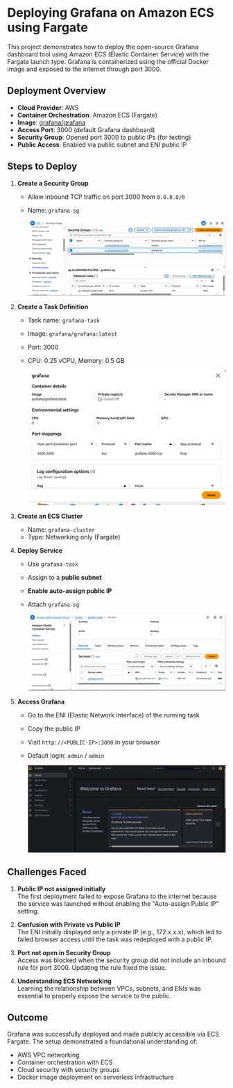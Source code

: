 # Deploying Grafana on Amazon ECS using Fargate
This project demonstrates how to deploy the open-source Grafana dashboard tool using Amazon ECS (Elastic Container Service) with the Fargate launch type. Grafana is containerized using the official Docker image and exposed to the internet through port 3000.

## Deployment Overview
- **Cloud Provider**: AWS
- **Container Orchestration**: Amazon ECS (Fargate)
- **Image**: [grafana/grafana](https://hub.docker.com/r/grafana/grafana)
- **Access Port**: 3000 (default Grafana dashboard)
- **Security Group**: Opened port 3000 to public IPs (for testing)
- **Public Access**: Enabled via public subnet and ENI public IP

## Steps to Deploy

1. **Create a Security Group**
   - Allow inbound TCP traffic on port 3000 from `0.0.0.0/0`
   - Name: `grafana-sg`
     
     ![Security Group](Screenshots/Security%20group.JPG)

2. **Create a Task Definition**
   - Task name: `grafana-task`
   - Image: `grafana/grafana:latest`
   - Port: 3000
   - CPU: 0.25 vCPU, Memory: 0.5 GB
     
     ![Task Definition](Screenshots/Task%20definition.JPG)

3. **Create an ECS Cluster**
   - Name: `grafana-cluster`
   - Type: Networking only (Fargate)

4. **Deploy Service**
   - Use `grafana-task`
   - Assign to a **public subnet**
   - **Enable auto-assign public IP**
   - Attach `grafana-sg`
     
     ![ECS Cluster and Service](Screenshots/ECS%20Cluster%20and%20running%20service.JPG)

5. **Access Grafana**
   - Go to the ENI (Elastic Network Interface) of the running task
   - Copy the public IP
   - Visit `http://<PUBLIC-IP>:3000` in your browser
   - Default login: `admin` / `admin`
     
     ![Grafana Login](Screenshots/Grafana%20login%20page.JPG)

## Challenges Faced
1. **Public IP not assigned initially**  
  The first deployment failed to expose Grafana to the internet because the service was launched without enabling the "Auto-assign Public IP" setting.

2. **Confusion with Private vs Public IP**  
  The ENI initially displayed only a private IP (e.g., 172.x.x.x), which led to failed browser access until the task was redeployed with a public IP.

3. **Port not open in Security Group**  
  Access was blocked when the security group did not include an inbound rule for port 3000. Updating the rule fixed the issue.

4. **Understanding ECS Networking**  
  Learning the relationship between VPCs, subnets, and ENIs was essential to properly expose the service to the public.

## Outcome
Grafana was successfully deployed and made publicly accessible via ECS Fargate. The setup demonstrated a foundational understanding of:
- AWS VPC networking
- Container orchestration with ECS
- Cloud security with security groups
- Docker image deployment on serverless infrastructure
